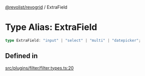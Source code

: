 [@revolist/revogrid](README.md) / ExtraField

# Type Alias: ExtraField

```ts
type ExtraField: "input" | "select" | "multi" | "datepicker";
```

## Defined in

[src/plugins/filter/filter.types.ts:20](https://github.com/revolist/revogrid/blob/fc07fa1dfd1d2d56902bfb887503d551faf5878d/src/plugins/filter/filter.types.ts#L20)

